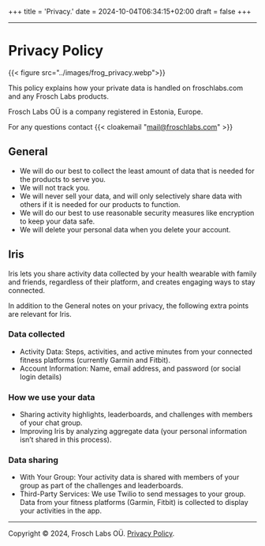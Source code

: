 +++
title = 'Privacy.'
date = 2024-10-04T06:34:15+02:00
draft = false
+++

---
# Privacy Policy

{{< figure src="../images/frog_privacy.webp">}}


This policy explains how your private data is handled on froschlabs.com and any Frosch Labs products.

Frosch Labs OÜ is a company registered in Estonia, Europe. 

For any questions contact {{< cloakemail "mail@froschlabs.com" >}}

## General

- We will do our best to collect the least amount of data that is needed for the products to serve you.
- We will not track you.
- We will never sell your data, and will only selectively share data with others if it is needed for our products to function.
- We will do our best to use reasonable security measures like encryption to keep your data safe.
- We will delete your personal data when you delete your account.

## Iris

Iris lets you share activity data collected by your health wearable with family and friends, regardless of their platform, and creates engaging ways to stay connected.

In addition to the General notes on your privacy, the following extra points are relevant for Iris.

### Data collected
- Activity Data: Steps, activities, and active minutes from your connected fitness platforms (currently Garmin and Fitbit).
- Account Information: Name, email address, and password (or social login details)

### How we use your data
- Sharing activity highlights, leaderboards, and challenges with members of your chat group.
- Improving Iris by analyzing aggregate data (your personal information isn’t shared in this process).

### Data sharing
- With Your Group: Your activity data is shared with members of your group as part of the challenges and leaderboards.
- Third-Party Services: We use Twilio to send messages to your group. Data from your fitness platforms (Garmin, Fitbit) is collected to display your activities in the app.

---

Copyright © 2024, Frosch Labs OÜ. [Privacy Policy](/privacy/).